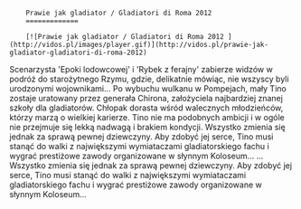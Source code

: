
        Prawie jak gladiator / Gladiatori di Roma 2012 
        =============
        
        [![Prawie jak gladiator / Gladiatori di Roma 2012 ](http://vidos.pl/images/player.gif)](http://vidos.pl/prawie-jak-gladiator-gladiatori-di-roma-2012)
        
        
 Scenarzysta 'Epoki lodowcowej' i 'Rybek z ferajny' zabierze widzów w podróż do starożytnego Rzymu, gdzie, delikatnie mówiąc, nie wszyscy byli urodzonymi wojownikami… Po wybuchu wulkanu w Pompejach, mały Tino zostaje uratowany przez generała Chirona, założyciela najbardziej znanej szkoły dla gladiatorów. Chłopak dorasta wśród walecznych młodzieńców, którzy marzą o wielkiej karierze. Tino nie ma podobnych ambicji i w ogóle nie przejmuje się lekką nadwagą i brakiem kondycji. Wszystko zmienia się jednak za sprawą pewnej dziewczyny. Aby zdobyć jej serce, Tino musi stanąć do walki z największymi wymiataczami gladiatorskiego fachu i wygrać prestiżowe zawody organizowane w słynnym Koloseum…  ... Wszystko zmienia się jednak za sprawą pewnej dziewczyny. Aby zdobyć jej serce, Tino musi stanąć do walki z największymi wymiataczami gladiatorskiego fachu i wygrać prestiżowe zawody organizowane w słynnym Koloseum…
    